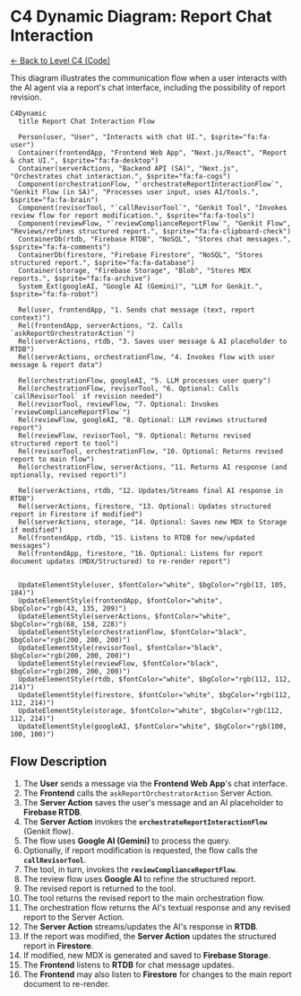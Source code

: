 # C4 Dynamic Diagram: Report Chat Interaction

[<- Back to Level C4 (Code)](./index.md)

This diagram illustrates the communication flow when a user interacts with the AI agent via a report's chat interface, including the possibility of report revision.

```mermaid
C4Dynamic
  title Report Chat Interaction Flow

  Person(user, "User", "Interacts with chat UI.", $sprite="fa:fa-user")
  Container(frontendApp, "Frontend Web App", "Next.js/React", "Report & chat UI.", $sprite="fa:fa-desktop")
  Container(serverActions, "Backend API (SA)", "Next.js", "Orchestrates chat interaction.", $sprite="fa:fa-cogs")
  Component(orchestrationFlow, "`orchestrateReportInteractionFlow`", "Genkit Flow (in SA)", "Processes user input, uses AI/tools.", $sprite="fa:fa-brain")
  Component(revisorTool, "`callRevisorTool`", "Genkit Tool", "Invokes review flow for report modification.", $sprite="fa:fa-tools")
  Component(reviewFlow, "`reviewComplianceReportFlow`", "Genkit Flow", "Reviews/refines structured report.", $sprite="fa:fa-clipboard-check")
  ContainerDb(rtdb, "Firebase RTDB", "NoSQL", "Stores chat messages.", $sprite="fa:fa-comments")
  ContainerDb(firestore, "Firebase Firestore", "NoSQL", "Stores structured report.", $sprite="fa:fa-database")
  Container(storage, "Firebase Storage", "Blob", "Stores MDX reports.", $sprite="fa:fa-archive")
  System_Ext(googleAI, "Google AI (Gemini)", "LLM for Genkit.", $sprite="fa:fa-robot")

  Rel(user, frontendApp, "1. Sends chat message (text, report context)")
  Rel(frontendApp, serverActions, "2. Calls `askReportOrchestratorAction`")
  Rel(serverActions, rtdb, "3. Saves user message & AI placeholder to RTDB")
  Rel(serverActions, orchestrationFlow, "4. Invokes flow with user message & report data")

  Rel(orchestrationFlow, googleAI, "5. LLM processes user query")
  Rel(orchestrationFlow, revisorTool, "6. Optional: Calls `callRevisorTool` if revision needed")
  Rel(revisorTool, reviewFlow, "7. Optional: Invokes `reviewComplianceReportFlow`")
  Rel(reviewFlow, googleAI, "8. Optional: LLM reviews structured report")
  Rel(reviewFlow, revisorTool, "9. Optional: Returns revised structured report to tool")
  Rel(revisorTool, orchestrationFlow, "10. Optional: Returns revised report to main flow")
  Rel(orchestrationFlow, serverActions, "11. Returns AI response (and optionally, revised report)")

  Rel(serverActions, rtdb, "12. Updates/Streams final AI response in RTDB")
  Rel(serverActions, firestore, "13. Optional: Updates structured report in Firestore if modified")
  Rel(serverActions, storage, "14. Optional: Saves new MDX to Storage if modified")
  Rel(frontendApp, rtdb, "15. Listens to RTDB for new/updated messages")
  Rel(frontendApp, firestore, "16. Optional: Listens for report document updates (MDX/Structured) to re-render report")


  UpdateElementStyle(user, $fontColor="white", $bgColor="rgb(13, 105, 184)")
  UpdateElementStyle(frontendApp, $fontColor="white", $bgColor="rgb(43, 135, 209)")
  UpdateElementStyle(serverActions, $fontColor="white", $bgColor="rgb(68, 158, 228)")
  UpdateElementStyle(orchestrationFlow, $fontColor="black", $bgColor="rgb(200, 200, 200)")
  UpdateElementStyle(revisorTool, $fontColor="black", $bgColor="rgb(200, 200, 200)")
  UpdateElementStyle(reviewFlow, $fontColor="black", $bgColor="rgb(200, 200, 200)")
  UpdateElementStyle(rtdb, $fontColor="white", $bgColor="rgb(112, 112, 214)")
  UpdateElementStyle(firestore, $fontColor="white", $bgColor="rgb(112, 112, 214)")
  UpdateElementStyle(storage, $fontColor="white", $bgColor="rgb(112, 112, 214)")
  UpdateElementStyle(googleAI, $fontColor="white", $bgColor="rgb(100, 100, 100)")
```

## Flow Description

1.  The **User** sends a message via the **Frontend Web App**'s chat interface.
2.  The **Frontend** calls the `askReportOrchestratorAction` Server Action.
3.  The **Server Action** saves the user's message and an AI placeholder to **Firebase RTDB**.
4.  The **Server Action** invokes the **`orchestrateReportInteractionFlow`** (Genkit flow).
5.  The flow uses **Google AI (Gemini)** to process the query.
6.  Optionally, if report modification is requested, the flow calls the **`callRevisorTool`**.
7.  The tool, in turn, invokes the **`reviewComplianceReportFlow`**.
8.  The review flow uses **Google AI** to refine the structured report.
9.  The revised report is returned to the tool.
10. The tool returns the revised report to the main orchestration flow.
11. The orchestration flow returns the AI's textual response and any revised report to the Server Action.
12. The **Server Action** streams/updates the AI's response in **RTDB**.
13. If the report was modified, the **Server Action** updates the structured report in **Firestore**.
14. If modified, new MDX is generated and saved to **Firebase Storage**.
15. The **Frontend** listens to **RTDB** for chat message updates.
16. The **Frontend** may also listen to **Firestore** for changes to the main report document to re-render.
